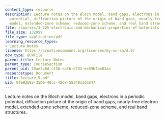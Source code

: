 ```yaml
---
content_type: resource
description: Lecture notes on the Bloch model, band gaps, electrons in a periodic
  potential, diffraction picture of the origin of band gaps, nearly-free electron
  model, extended-zone scheme, reduced-zone scheme, and real band structures.
file: /courses/3-225-electronic-and-mechanical-properties-of-materials-fall-2007/9fe92b8235be48cc42d75824033da847_lecture_5.pdf
file_size: 132099
file_type: application/pdf
learning_resource_types:
- Lecture Notes
license: https://creativecommons.org/licenses/by-nc-sa/4.0/
ocw_type: OCWFile
parent_title: Lecture Notes
parent_type: CourseSection
parent_uid: 50ae2c6d-c15b-cafb-d733-ee89bfae03aa
resourcetype: Document
title: lecture_5.pdf
uid: 9fe92b82-35be-48cc-42d7-5824033da847
---
```

Lecture notes on the Bloch model, band gaps, electrons in a periodic potential, diffraction picture of the origin of band gaps, nearly-free electron model, extended-zone scheme, reduced-zone scheme, and real band structures.